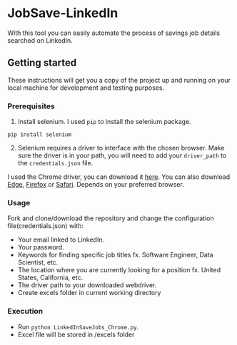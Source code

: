 # JobSave-LinkedIn
With this tool you can easily automate the process of savings job details searched on LinkedIn.

## Getting started

These instructions will get you a copy of the project up and running on your local machine for development and testing purposes.

### Prerequisites

1. Install selenium. I used `pip` to install the selenium package.

`pip install selenium`

2. Selenium requires a driver to interface with the chosen browser. Make sure the driver is in your path, you will need to add your `driver_path` to the `credentials.json` file.

I used the Chrome driver, you can download it [here](https://sites.google.com/a/chromium.org/chromedriver/downloads). You can also download [Edge](https://developer.microsoft.com/en-us/microsoft-edge/tools/webdriver/), [Firefox](https://github.com/mozilla/geckodriver/releases) or [Safari](https://webkit.org/blog/6900/webdriver-support-in-safari-10/). Depends on your preferred browser.

### Usage

Fork and clone/download the repository and change the configuration file(credentials.json) with:

* Your email linked to LinkedIn.
* Your password.
* Keywords for finding specific job titles fx. Software Engineer, Data Scientist, etc.
* The location where you are currently looking for a position fx. United States, California, etc.
* The driver path to your downloaded webdriver.
* Create excels folder in current working directory


### Execution

* Run `python LinkedInSaveJobs_Chrome.py`.
* Excel file will be stored in /excels folder



